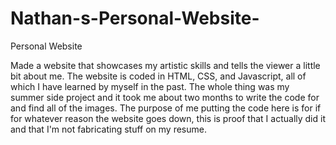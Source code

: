 # Nathan-s-Personal-Website-
Personal Website

Made a website that showcases my artistic skills and tells the viewer a little bit about me. The website is 
coded in HTML, CSS, and Javascript, all of which I have learned by myself in the past. The whole thing was my 
summer side project and it took me about two months to write the code for and find all of the images. The purpose
of me putting the code here is for if for whatever reason the website goes down,  this is proof that I actually 
did it and that I'm not fabricating stuff on my resume. 
